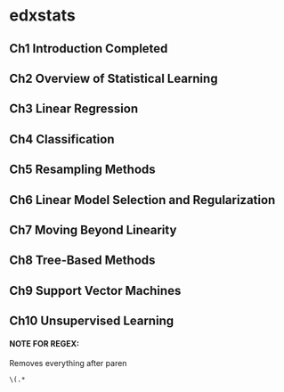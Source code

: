 # edxstats

## Ch1 Introduction Completed

## Ch2 Overview of Statistical Learning

## Ch3 Linear Regression

## Ch4 Classification

## Ch5 Resampling Methods

## Ch6 Linear Model Selection and Regularization

## Ch7 Moving Beyond Linearity

## Ch8 Tree-Based Methods

## Ch9 Support Vector Machines

## Ch10 Unsupervised Learning

#### NOTE FOR REGEX:

Removes everything after paren
```
\(.*
```